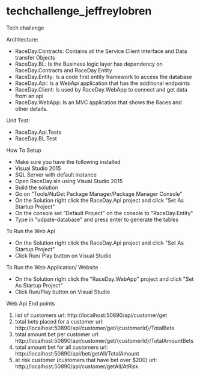 # techchallenge_jeffreylobren
Tech challenge

Architecture:
- RaceDay.Contracts: Contains all the Service Client interface and Data transfer Objects
- RaceDay.BL: Is the Business logic layer has dependency on RaceDay.Contracts and RaceDay.Entity
- RaceDay.Entity: Is a code first entity framework to access the database
- RaceDay.Api: Is a WebApi application that has the additional endpoints
- RaceDay.Client: Is used by RaceDay.WebApp to connect and get data from an api
- RaceDay.WebApp: Is an MVC application that shows the Races and other details.

Unit Test:
- RaceDay.Api.Tests
- RaceDay.BL.Test

How To Setup
- Make sure you have the following installed
 - Visual Studio 2015
 - SQL Server with default instance
- Open RaceDay.sln using Visual Studio 2015
- Build the solution
- Go on "Tools/NuGet Package Manager/Package Manager Console"
- On the Solution right click the RaceDay.Api project and click "Set As Startup Project"
- On the console set "Default Project" on the console to "RaceDay.Entity"
- Type in "udpate-database" and press enter to generate the tables

To Run the Web Api
 - On the Solution right click the RaceDay.Api project and click "Set As Startup Project"
 - Click Run/ Play button on Visual Studio

To Run the Web Application/ Website
 - On the Solution right click the "RaceDay.WebApp" project and click "Set As Startup Project"
 - Click Run/Play button on Visual Studio
 
 Web Api End points
 1. list of customers
 url: http://localhost:50890/api/customer/get
 2. total bets placed for a customer
 url: http://localhost:50890/api/customer/get/{customerId}/TotalBets
 3.	total amount bet per customer
 url: http://localhost:50890/api/customer/get/{customerId}/TotalAmountBets
 4.	total amount bet for all customers
 url: http://localhost:50890/api/bet/getAll/TotalAmount
 5.	at risk customer (customers that have bet over $200)
 url: http://localhost:50890/api/customer/getAll/AtRisk

 
 
